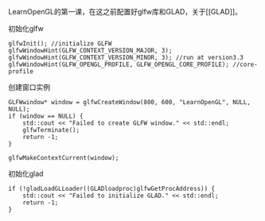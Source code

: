 LearnOpenGL的第一课，在这之前配置好glfw库和GLAD，关于[[GLAD]]。

初始化glfw

	glfwInit(); //initialize GLFW
	glfwWindowHint(GLFW_CONTEXT_VERSION_MAJOR, 3); 
	glfwWindowHint(GLFW_CONTEXT_VERSION_MINOR, 3); //run at version3.3
	glfwWindowHint(GLFW_OPENGL_PROFILE, GLFW_OPENGL_CORE_PROFILE); //core-profile

创建窗口实例

	GLFWwindow* window = glfwCreateWindow(800, 600, "LearnOpenGL", NULL, NULL);
	if (window == NULL) {
		std::cout << "Failed to create GLFW window." << std::endl;
		glfwTerminate();
		return -1;
	}
	
	glfwMakeContextCurrent(window);

初始化glad

	if (!gladLoadGLLoader((GLADloadproc)glfwGetProcAddress)) {
		std::cout << "Failed to initialize GLAD." << std::endl;
		return -1;
	}

